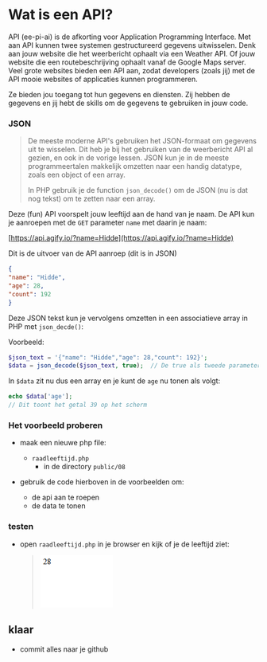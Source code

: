 

# Wat is een API?

API (ee-pi-ai) is de afkorting voor Application Programming Interface. Met aan API kunnen twee systemen gestructureerd gegevens uitwisselen.
Denk aan jouw website die het weerbericht ophaalt via een Weather API. Of jouw website die een routebeschrijving ophaalt vanaf de Google Maps server.
Veel grote websites bieden een API aan, zodat developers (zoals jij) met de API mooie websites of applicaties kunnen programmeren.

Ze bieden jou toegang tot hun gegevens en diensten. Zij hebben de gegevens en jij hebt de skills om de gegevens te gebruiken in jouw code.

### JSON 

> De meeste moderne API's gebruiken het JSON-formaat om gegevens uit te wisselen. Dit heb je bij het gebruiken van de weerbericht API al gezien, en ook in de vorige lessen.
JSON kun je in de meeste programmeertalen makkelijk omzetten naar een handig datatype, zoals een object of een array.
> 
> In PHP gebruik je de function `json_decode()` om de JSON (nu is dat nog tekst) om te zetten naar een array.

Deze (fun) API voorspelt jouw leeftijd aan de hand van je naam.
De API kun je aanroepen met de `GET` parameter `name` met daarin je naam:

[https://api.agify.io/?name=Hidde](https://api.agify.io/?name=Hidde)

Dit is de uitvoer van de API aanroep (dit is in JSON)

```json
{
"name": "Hidde",
"age": 28,
"count": 192
}
```
Deze JSON tekst kun je vervolgens omzetten in een associatieve array in PHP met `json_decde()`:

Voorbeeld:
```php
$json_text = '{"name": "Hidde","age": 28,"count": 192}';
$data = json_decode($json_text, true);  // De true als tweede parameter zorgt ervoor dat er een array van gemaakt wordt
```

In `$data` zit nu dus een array en je kunt de `age` nu tonen als volgt:

```php
echo $data['age'];
// Dit toont het getal 39 op het scherm
```


### Het voorbeeld proberen

- maak een nieuwe php file:
    - `raadleeftijd.php`
        - in de directory `public/08`

- gebruik de code hierboven in de voorbeelden om:
    - de api aan te roepen
    - de data te tonen

### testen

- open `raadleeftijd.php` in je browser en kijk of je de leeftijd ziet:
    > ![](img/leeftijd.PNG)


## klaar
- commit alles naar je github




 












